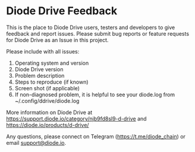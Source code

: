 # Diode Drive Feedback

This is the place to Diode Drive users, testers and developers to give feedback and report issues.  Please submit bug reports or feature requests for Diode Drive as an Issue in this project.

Please include with all issues:
1) Operating system and version
2) Diode Drive version
3) Problem description
4) Steps to reproduce (if known)
5) Screen shot (if applicable)
6) If non-diagnosed problem, it is helpful to see your diode.log from ~/.config/ddrive/diode.log

More information on Diode Drive at https://support.diode.io/category/njb9fd8sl9-d-drive and https://diode.io/products/d-drive/

Any questions, please connect on Telegram (https://t.me/diode_chain) or email support@diode.io.
